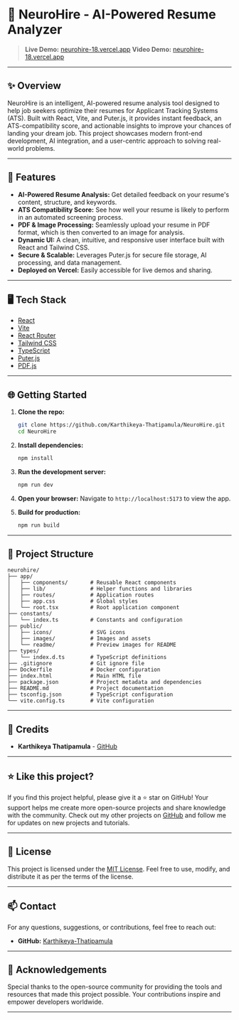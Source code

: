 # 🧠 NeuroHire - AI-Powered Resume Analyzer

> **Live Demo:** [neurohire-18.vercel.app](https://neurohire-18.vercel.app/)
> **Video Demo:** [neurohire-18.vercel.app](https://drive.google.com/file/d/1IMeNZriqkeZnEfQtQCY0jGyo3nalix_j/view?usp=drive_link)

---

## ✨ Overview

NeuroHire is an intelligent, AI-powered resume analysis tool designed to help job seekers optimize their resumes for Applicant Tracking Systems (ATS). Built with React, Vite, and Puter.js, it provides instant feedback, an ATS-compatibility score, and actionable insights to improve your chances of landing your dream job. This project showcases modern front-end development, AI integration, and a user-centric approach to solving real-world problems.

---

## 🚀 Features

- **AI-Powered Resume Analysis:** Get detailed feedback on your resume's content, structure, and keywords.
- **ATS Compatibility Score:** See how well your resume is likely to perform in an automated screening process.
- **PDF & Image Processing:** Seamlessly upload your resume in PDF format, which is then converted to an image for analysis.
- **Dynamic UI:** A clean, intuitive, and responsive user interface built with React and Tailwind CSS.
- **Secure & Scalable:** Leverages Puter.js for secure file storage, AI processing, and data management.
- **Deployed on Vercel:** Easily accessible for live demos and sharing.

---

## 🖥️ Tech Stack

- [React](https://react.dev/)
- [Vite](https://vitejs.dev/)
- [React Router](https://reactrouter.com/)
- [Tailwind CSS](https://tailwindcss.com/)
- [TypeScript](https://www.typescriptlang.org/)
- [Puter.js](https://puter.com/)
- [PDF.js](https://mozilla.github.io/pdf.js/)
---

## 🌐 Getting Started

1.  **Clone the repo:**
    ```bash
    git clone https://github.com/Karthikeya-Thatipamula/NeuroHire.git
    cd NeuroHire
    ```
2.  **Install dependencies:**
    ```bash
    npm install
    ```
3.  **Run the development server:**
    ```bash
    npm run dev
    ```
4.  **Open your browser:**
    Navigate to `http://localhost:5173` to view the app.

5.  **Build for production:**
    ```bash
    npm run build
    ```

---

## 📂 Project Structure

```
neurohire/
├── app/
│   ├── components/       # Reusable React components
│   ├── lib/              # Helper functions and libraries
│   ├── routes/           # Application routes
│   ├── app.css           # Global styles
│   └── root.tsx          # Root application component
├── constants/
│   └── index.ts          # Constants and configuration
├── public/
│   ├── icons/            # SVG icons
│   ├── images/           # Images and assets
│   └── readme/           # Preview images for README
├── types/
│   └── index.d.ts        # TypeScript definitions
├── .gitignore            # Git ignore file
├── Dockerfile            # Docker configuration
├── index.html            # Main HTML file
├── package.json          # Project metadata and dependencies
├── README.md             # Project documentation
├── tsconfig.json         # TypeScript configuration
└── vite.config.ts        # Vite configuration
```

---

## 🤝 Credits

- **Karthikeya Thatipamula** - [GitHub](https://github.com/Karthikeya-Thatipamula)

---

## ⭐️ Like this project?

If you find this project helpful, please give it a ⭐️ star on GitHub! Your support helps me create more open-source projects and share knowledge with the community. Check out my other projects on [GitHub](https://github.com/Karthikeya-Thatipamula) and follow me for updates on new projects and tutorials.

---

## 📄 License

This project is licensed under the [MIT License](LICENSE). Feel free to use, modify, and distribute it as per the terms of the license.

---

## 📫 Contact

For any questions, suggestions, or contributions, feel free to reach out:

- **GitHub:** [Karthikeya-Thatipamula](https://github.com/Karthikeya-Thatipamula)

---

## 🙏 Acknowledgements

Special thanks to the open-source community for providing the tools and resources that made this project possible. Your contributions inspire and empower developers worldwide.

---
